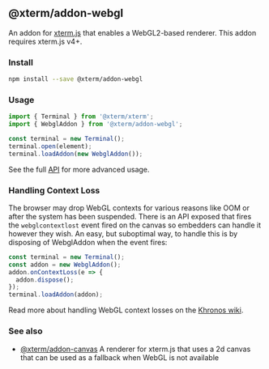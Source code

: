 ## @xterm/addon-webgl

An addon for [xterm.js](https://github.com/xtermjs/xterm.js) that enables a WebGL2-based renderer. This addon requires xterm.js v4+.

### Install

```bash
npm install --save @xterm/addon-webgl
```

### Usage

```ts
import { Terminal } from '@xterm/xterm';
import { WebglAddon } from '@xterm/addon-webgl';

const terminal = new Terminal();
terminal.open(element);
terminal.loadAddon(new WebglAddon());
```

See the full [API](https://github.com/xtermjs/xterm.js/blob/master/addons/addon-webgl/typings/addon-webgl.d.ts) for more advanced usage.

### Handling Context Loss

The browser may drop WebGL contexts for various reasons like OOM or after the system has been suspended. There is an API exposed that fires the `webglcontextlost` event fired on the canvas so embedders can handle it however they wish. An easy, but suboptimal way, to handle this is by disposing of WebglAddon when the event fires:

```ts
const terminal = new Terminal();
const addon = new WebglAddon();
addon.onContextLoss(e => {
  addon.dispose();
});
terminal.loadAddon(addon);
```

Read more about handling WebGL context losses on the [Khronos wiki](https://www.khronos.org/webgl/wiki/HandlingContextLost).

### See also

- [@xterm/addon-canvas](https://www.npmjs.com/package/@xterm/addon-canvas) A renderer for xterm.js that uses a 2d canvas that can be used as a fallback when WebGL is not available
